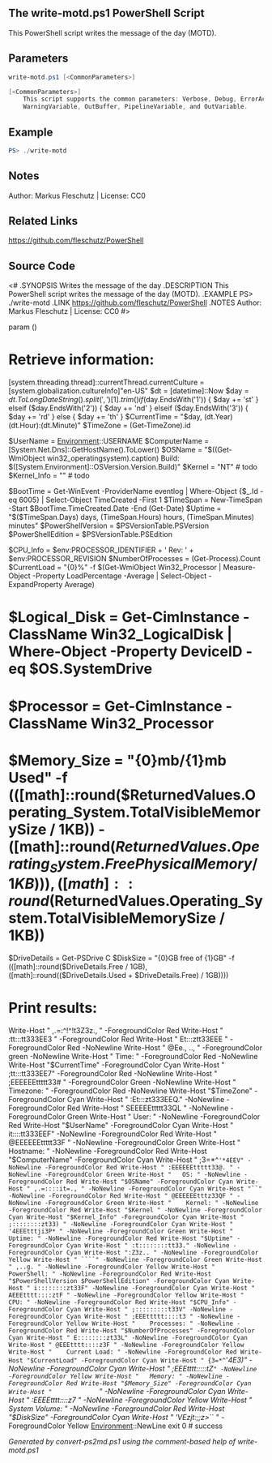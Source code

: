 ## The write-motd.ps1 PowerShell Script

This PowerShell script writes the message of the day (MOTD).

## Parameters
```powershell
write-motd.ps1 [<CommonParameters>]

[<CommonParameters>]
    This script supports the common parameters: Verbose, Debug, ErrorAction, ErrorVariable, WarningAction, 
    WarningVariable, OutBuffer, PipelineVariable, and OutVariable.
```

## Example
```powershell
PS> ./write-motd

```

## Notes
Author: Markus Fleschutz | License: CC0

## Related Links
https://github.com/fleschutz/PowerShell

## Source Code
<#
.SYNOPSIS
	Writes the message of the day
.DESCRIPTION
	This PowerShell script writes the message of the day (MOTD).
.EXAMPLE
	PS> ./write-motd
.LINK
	https://github.com/fleschutz/PowerShell
.NOTES
	Author: Markus Fleschutz | License: CC0
#>

param ()

# Retrieve information:
[system.threading.thread]::currentThread.currentCulture = [system.globalization.cultureInfo]"en-US"
$dt = [datetime]::Now
$day = $dt.ToLongDateString().split(',')[1].trim()
if ($day.EndsWith('1')) { $day += 'st' } elseif ($day.EndsWith('2')) { $day += 'nd' } elseif ($day.EndsWith('3')) { $day += 'rd' } else { $day += 'th' }
$CurrentTime = "$day, $($dt.Year) $($dt.Hour):$($dt.Minute)"
$TimeZone = (Get-TimeZone).id

$UserName = [Environment]::USERNAME
$ComputerName = [System.Net.Dns]::GetHostName().ToLower()
$OSName = "$((Get-WmiObject win32_operatingsystem).caption) Build: $([System.Environment]::OSVersion.Version.Build)"
$Kernel = "NT" # todo
$Kernel_Info = "" # todo

$BootTime = Get-WinEvent -ProviderName eventlog | Where-Object {$_.Id -eq 6005} | Select-Object TimeCreated -First 1
$TimeSpan = New-TimeSpan -Start $BootTime.TimeCreated.Date -End (Get-Date)
$Uptime = "$($TimeSpan.Days) days, $($TimeSpan.Hours) hours, $($TimeSpan.Minutes) minutes"
$PowerShellVersion = $PSVersionTable.PSVersion
$PowerShellEdition = $PSVersionTable.PSEdition

$CPU_Info = $env:PROCESSOR_IDENTIFIER + ' Rev: ' + $env:PROCESSOR_REVISION
$NumberOfProcesses = (Get-Process).Count
$CurrentLoad = "{0}%" -f $(Get-WmiObject Win32_Processor | Measure-Object -Property LoadPercentage -Average | Select-Object -ExpandProperty Average)
# $Logical_Disk = Get-CimInstance -ClassName Win32_LogicalDisk | Where-Object -Property DeviceID -eq $OS.SystemDrive
# $Processor = Get-CimInstance -ClassName Win32_Processor
# $Memory_Size = "{0}mb/{1}mb Used" -f (([math]::round($ReturnedValues.Operating_System.TotalVisibleMemorySize / 1KB)) - ([math]::round($ReturnedValues.Operating_System.FreePhysicalMemory / 1KB))), ([math]::round($ReturnedValues.Operating_System.TotalVisibleMemorySize / 1KB))    
$DriveDetails = Get-PSDrive C
$DiskSize = "{0}GB free of {1}GB" -f (([math]::round($DriveDetails.Free / 1GB), ([math]::round(($DriveDetails.Used + $DriveDetails.Free) / 1GB))))

# Print results:
[Environment]::NewLine
Write-Host " ,.=:^!^!t3Z3z., " -ForegroundColor Red
Write-Host " :tt:::tt333EE3 " -ForegroundColor Red
Write-Host " Et:::ztt33EEE " -ForegroundColor Red -NoNewline
Write-Host " @Ee., ..,     " -ForegroundColor green -NoNewline
Write-Host "      Time: " -ForegroundColor Red -NoNewline
Write-Host "$CurrentTime" -ForegroundColor Cyan
Write-Host " ;tt:::tt333EE7" -ForegroundColor Red -NoNewline
Write-Host " ;EEEEEEttttt33# " -ForegroundColor Green -NoNewline
Write-Host "    Timezone: " -ForegroundColor Red -NoNewline
Write-Host "$TimeZone" -ForegroundColor Cyan
Write-Host " :Et:::zt333EEQ." -NoNewline -ForegroundColor Red
Write-Host " SEEEEEttttt33QL " -NoNewline -ForegroundColor Green
Write-Host "   User: " -NoNewline -ForegroundColor Red
Write-Host "$UserName" -ForegroundColor Cyan
Write-Host " it::::tt333EEF" -NoNewline -ForegroundColor Red
Write-Host " @EEEEEEttttt33F " -NoNewline -ForegroundColor Green
Write-Host "    Hostname: " -NoNewline -ForegroundColor Red
Write-Host "$ComputerName" -ForegroundColor Cyan
Write-Host " ;3=*^``````'*4EEV" -NoNewline -ForegroundColor Red
Write-Host " :EEEEEEttttt33@. " -NoNewline -ForegroundColor Green
Write-Host "   OS: " -NoNewline -ForegroundColor Red
Write-Host "$OSName" -ForegroundColor Cyan
Write-Host " ,.=::::it=., " -NoNewline -ForegroundColor Cyan
Write-Host "``" -NoNewline -ForegroundColor Red
Write-Host " @EEEEEEtttz33QF " -NoNewline -ForegroundColor Green
Write-Host "    Kernel: " -NoNewline -ForegroundColor Red
Write-Host "$Kernel " -NoNewline -ForegroundColor Cyan
Write-Host "$Kernel_Info" -ForegroundColor Cyan
Write-Host " ;::::::::zt33) " -NoNewline -ForegroundColor Cyan
Write-Host " '4EEEtttji3P* " -NoNewline -ForegroundColor Green
Write-Host "     Uptime: " -NoNewline -ForegroundColor Red
Write-Host "$Uptime" -ForegroundColor Cyan
Write-Host " :t::::::::tt33." -NoNewline -ForegroundColor Cyan
Write-Host ":Z3z.. " -NoNewline -ForegroundColor Yellow
Write-Host " ````" -NoNewline -ForegroundColor Green
Write-Host " ,..g. " -NoNewline -ForegroundColor Yellow
Write-Host "   PowerShell: " -NoNewline -ForegroundColor Red
Write-Host "$PowerShellVersion $PowerShellEdition" -ForegroundColor Cyan
Write-Host " i::::::::zt33F" -NoNewline -ForegroundColor Cyan
Write-Host " AEEEtttt::::ztF " -NoNewline -ForegroundColor Yellow
Write-Host "    CPU: " -NoNewline -ForegroundColor Red
Write-Host "$CPU_Info" -ForegroundColor Cyan
Write-Host " ;:::::::::t33V" -NoNewline -ForegroundColor Cyan
Write-Host " ;EEEttttt::::t3 " -NoNewline -ForegroundColor Yellow
Write-Host "    Processes: " -NoNewline -ForegroundColor Red
Write-Host "$NumberOfProcesses" -ForegroundColor Cyan
Write-Host " E::::::::zt33L" -NoNewline -ForegroundColor Cyan
Write-Host " @EEEtttt::::z3F " -NoNewline -ForegroundColor Yellow
Write-Host "    Current Load: " -NoNewline -ForegroundColor Red
Write-Host "$CurrentLoad" -ForegroundColor Cyan
Write-Host " {3=*^``````'*4E3)" -NoNewline -ForegroundColor Cyan
Write-Host " ;EEEtttt:::::tZ`` " -NoNewline -ForegroundColor Yellow
Write-Host "   Memory: " -NoNewline -ForegroundColor Red
Write-Host "$Memory_Size" -ForegroundColor Cyan
Write-Host "              ``" -NoNewline -ForegroundColor Cyan
Write-Host " :EEEEtttt::::z7 " -NoNewline -ForegroundColor Yellow
Write-Host "    System Volume: " -NoNewline -ForegroundColor Red
Write-Host "$DiskSize" -ForegroundColor Cyan
Write-Host "                 'VEzjt:;;z>*`` " -ForegroundColor Yellow
[Environment]::NewLine
exit 0 # success

*Generated by convert-ps2md.ps1 using the comment-based help of write-motd.ps1*
